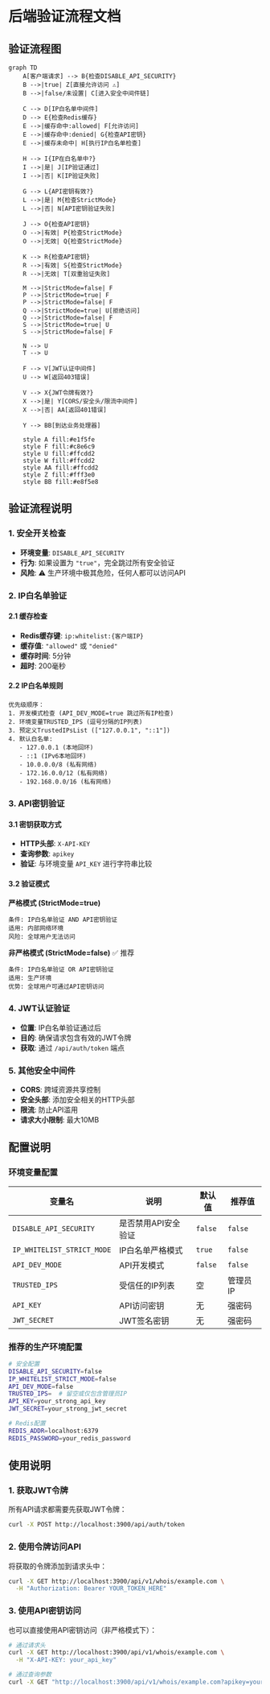 # 后端验证流程文档

## 验证流程图

```mermaid
graph TD
    A[客户端请求] --> B{检查DISABLE_API_SECURITY}
    B -->|true| Z[直接允许访问 ⚠️]
    B -->|false/未设置| C[进入安全中间件链]
    
    C --> D[IP白名单中间件]
    D --> E{检查Redis缓存}
    E -->|缓存命中:allowed| F[允许访问]
    E -->|缓存命中:denied| G{检查API密钥}
    E -->|缓存未命中| H[执行IP白名单检查]
    
    H --> I{IP在白名单中?}
    I -->|是| J[IP验证通过]
    I -->|否| K[IP验证失败]
    
    G --> L{API密钥有效?}
    L -->|是| M{检查StrictMode}
    L -->|否| N[API密钥验证失败]
    
    J --> O{检查API密钥}
    O -->|有效| P{检查StrictMode}
    O -->|无效| Q{检查StrictMode}
    
    K --> R{检查API密钥}
    R -->|有效| S{检查StrictMode}
    R -->|无效| T[双重验证失败]
    
    M -->|StrictMode=false| F
    P -->|StrictMode=true| F
    P -->|StrictMode=false| F
    Q -->|StrictMode=true| U[拒绝访问]
    Q -->|StrictMode=false| F
    S -->|StrictMode=true| U
    S -->|StrictMode=false| F
    
    N --> U
    T --> U
    
    F --> V[JWT认证中间件]
    U --> W[返回403错误]
    
    V --> X{JWT令牌有效?}
    X -->|是| Y[CORS/安全头/限流中间件]
    X -->|否| AA[返回401错误]
    
    Y --> BB[到达业务处理器]
    
    style A fill:#e1f5fe
    style F fill:#c8e6c9
    style U fill:#ffcdd2
    style W fill:#ffcdd2
    style AA fill:#ffcdd2
    style Z fill:#fff3e0
    style BB fill:#e8f5e8
```

## 验证流程说明

### 1. 安全开关检查
- **环境变量**: `DISABLE_API_SECURITY`
- **行为**: 如果设置为 `"true"`，完全跳过所有安全验证
- **风险**: ⚠️ 生产环境中极其危险，任何人都可以访问API

### 2. IP白名单验证

#### 2.1 缓存检查
- **Redis缓存键**: `ip:whitelist:{客户端IP}`
- **缓存值**: `"allowed"` 或 `"denied"`
- **缓存时间**: 5分钟
- **超时**: 200毫秒

#### 2.2 IP白名单规则
```
优先级顺序：
1. 开发模式检查 (API_DEV_MODE=true 跳过所有IP检查)
2. 环境变量TRUSTED_IPS (逗号分隔的IP列表)
3. 预定义TrustedIPsList (["127.0.0.1", "::1"])
4. 默认白名单:
   - 127.0.0.1 (本地回环)
   - ::1 (IPv6本地回环)
   - 10.0.0.0/8 (私有网络)
   - 172.16.0.0/12 (私有网络)
   - 192.168.0.0/16 (私有网络)
```

### 3. API密钥验证

#### 3.1 密钥获取方式
- **HTTP头部**: `X-API-KEY`
- **查询参数**: `apikey`
- **验证**: 与环境变量 `API_KEY` 进行字符串比较

#### 3.2 验证模式

**严格模式 (StrictMode=true)**
```
条件: IP白名单验证 AND API密钥验证
适用: 内部网络环境
风险: 全球用户无法访问
```

**非严格模式 (StrictMode=false)** ✅ 推荐
```
条件: IP白名单验证 OR API密钥验证
适用: 生产环境
优势: 全球用户可通过API密钥访问
```

### 4. JWT认证验证
- **位置**: IP白名单验证通过后
- **目的**: 确保请求包含有效的JWT令牌
- **获取**: 通过 `/api/auth/token` 端点

### 5. 其他安全中间件
- **CORS**: 跨域资源共享控制
- **安全头部**: 添加安全相关的HTTP头部
- **限流**: 防止API滥用
- **请求大小限制**: 最大10MB

## 配置说明

### 环境变量配置

| 变量名 | 说明 | 默认值 | 推荐值 |
|--------|------|--------|--------|
| `DISABLE_API_SECURITY` | 是否禁用API安全验证 | `false` | `false` |
| `IP_WHITELIST_STRICT_MODE` | IP白名单严格模式 | `true` | `false` |
| `API_DEV_MODE` | API开发模式 | `false` | `false` |
| `TRUSTED_IPS` | 受信任的IP列表 | 空 | 管理员IP |
| `API_KEY` | API访问密钥 | 无 | 强密码 |
| `JWT_SECRET` | JWT签名密钥 | 无 | 强密码 |

### 推荐的生产环境配置

```bash
# 安全配置
DISABLE_API_SECURITY=false
IP_WHITELIST_STRICT_MODE=false
API_DEV_MODE=false
TRUSTED_IPS=  # 留空或仅包含管理员IP
API_KEY=your_strong_api_key
JWT_SECRET=your_strong_jwt_secret

# Redis配置
REDIS_ADDR=localhost:6379
REDIS_PASSWORD=your_redis_password
```

## 使用说明

### 1. 获取JWT令牌

所有API请求都需要先获取JWT令牌：

```bash
curl -X POST http://localhost:3900/api/auth/token
```

### 2. 使用令牌访问API

将获取的令牌添加到请求头中：

```bash
curl -X GET http://localhost:3900/api/v1/whois/example.com \
  -H "Authorization: Bearer YOUR_TOKEN_HERE"
```

### 3. 使用API密钥访问

也可以直接使用API密钥访问（非严格模式下）：

```bash
# 通过请求头
curl -X GET http://localhost:3900/api/v1/whois/example.com \
  -H "X-API-KEY: your_api_key"

# 通过查询参数
curl -X GET "http://localhost:3900/api/v1/whois/example.com?apikey=your_api_key"
```
